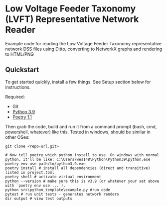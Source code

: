 # Low Voltage Feeder Taxonomy (LVFT) Representative Network Reader

Example code for reading the Low Voltage Feeder Taxonomy representative network DSS files using Ditto, converting to
NetworkX graphs and rendering to HTML/PNG

## Quickstart

To get started quickly, install a few things. See Setup section below for instructions.

Required:

- Git
- [Python 3.9](https://www.python.org/downloads/)
- [Poetry 1.1](https://github.com/python-poetry/poetry)

Then grab the code, build and run it from a command prompt (bash, cmd, powershell, whatever) like this. Tested in
windows, should be similar in other OSes:

```shell
git clone <repo-url.git>  

# Now tell poetry which python install to use. On windows with normal python, it'll be like: C:\Users\wes148\Python\Python39\python.exe
poetry env use path/to/python3.9.exe 
poetry install # install all dependencies (direct and transitive) listed in project.toml
poetry shell # activate virtual environment
python --version # make sure this is v3.9 (or whatever your set above with `poetry env use ...`).
python src\python_template\example.py #run code
pytest # run unit tests - generates network renders
dir output # view test outputs
```